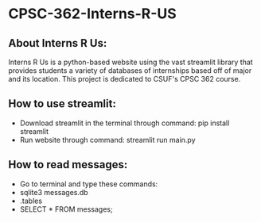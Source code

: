 # CPSC-362-Interns-R-US
## About Interns R Us:
Interns R Us is a python-based website using the vast streamlit library that provides students a variety of databases of internships based off of major and its location. This project is dedicated to CSUF's CPSC 362 course.

## How to use streamlit:
- Download streamlit in the terminal through command: pip install streamlit
- Run website through command: streamlit run main.py

## How to read messages:
- Go to terminal and type these commands:
- sqlite3 messages.db
- .tables
- SELECT * FROM messages;